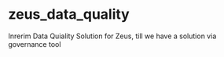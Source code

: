 # zeus_data_quality
Inrerim Data Quiality Solution for Zeus, till we have a solution via governance tool
